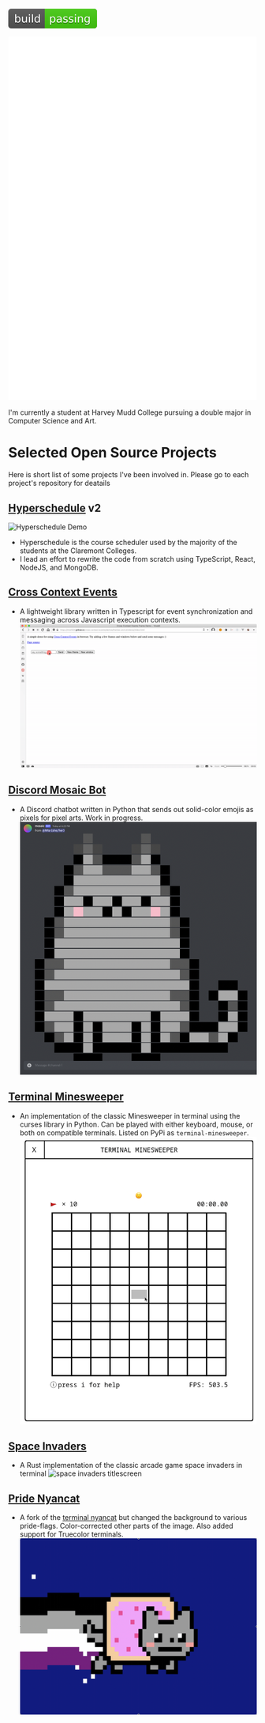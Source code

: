  ![Build Passing](build-passing.svg)

![stats](./github-metrics.svg)

I'm currently a student at Harvey Mudd College pursuing a double major in Computer Science and Art.


# Selected Open Source Projects

Here is short list of some projects I've been involved in. Please go to each project's repository for deatails

## [Hyperschedule](https://github.com/muddCreates/hyperschedule) v2
![Hyperschedule Demo](https://github.com/hyperschedule/hyperschedule/blob/8d329ad3b2bab6f9f2fc6cf8903f545399c85ff5/docs/demo.gif)
- Hyperschedule is the course scheduler used by the majority of the students at the Claremont Colleges.
- I lead an effort to rewrite the code from scratch using TypeScript, React, NodeJS, and MongoDB. 

## [Cross Context Events](https://github.com/mia1024/cross-context-events) 
- A lightweight library written in Typescript for event synchronization and messaging across Javascript execution contexts. 
![Cross Context Events demo](https://github.com/mia1024/cross-context-events/raw/main/docs/demos/frames-and-windows/demo.gif)

## [Discord Mosaic Bot](https://github.com/mia1024/discord-mosaic-bot)
- A Discord chatbot written in Python that sends out solid-color emojis as pixels for pixel arts. Work in progress. 
![mosaic-bot screenshot](https://github.com/mia1024/discord-mosaic-bot/blob/main/screenshots/cat.png)

## [Terminal Minesweeper](https://github.com/mia1024/terminal-minesweeper) 
- An implementation of the classic Minesweeper in terminal using the curses library in Python. Can be played with either keyboard, mouse, or both on compatible terminals. Listed on PyPi as `terminal-minesweeper`.
![Minesweeper screenshot](https://github.com/mia1024/terminal-minesweeper/raw/main/img/intro.gif)

## [Space Invaders](https://github.com/mia1024/space-invaders)
- A Rust implementation of the classic arcade game space invaders in terminal
![space invaders titlescreen](https://github.com/mia1024/space-invaders/raw/main/screenshots/titlescreen.png)

## [Pride Nyancat](https://github.com/mia1024/pride-nyancat)
- A fork of the [terminal nyancat](https://github.com/klange/nyancat) but changed the background to various pride-flags. Color-corrected other parts of the image. Also added support for Truecolor terminals.
![A](https://github.com/mia1024/pride-nyancat/raw/master/img/A.gif)
